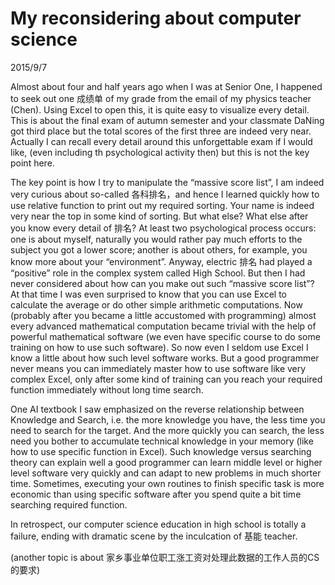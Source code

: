 # My reconsidering about computer science
2015/9/7

Almost about four and half years ago when I was at Senior One, I happened to seek out one 成绩单 of my grade from the email of my physics teacher (Chen). Using Excel to open this, it is quite easy to visualize every detail. This is about the final exam of autumn semester and your classmate DaNing got third place but the total scores of the first three are indeed very near. Actually I can recall every detail around this unforgettable exam if I would like, (even including th psychological activity then) but this is not the key point here. 

The key point is how I try to manipulate the “massive score list”, I am indeed very curious about so-called 各科排名，and hence I learned quickly how to use relative function to print out my required sorting. Your name is indeed very near the top in some kind of sorting. But what else? What else after you know every detail of 排名? At least two psychological process occurs: one is about myself, naturally you would rather pay much efforts to the subject you got a lower score; another is about others, for example, you know more about your “environment”. Anyway, electric 排名 had played a “positive” role in the complex system called High School. But then I had never considered about how can you make out such “massive score list”? At that time I was even surprised to know that you can use Excel to calculate the average or do other simple arithmetic computations. Now (probably after you became a little accustomed with programming) almost every advanced mathematical computation became trivial with the help of powerful mathematical software (we even have specific course to do some training on how to use such software). So now even I seldom use Excel I know a little about how such level software works. But a good programmer never means you can immediately master how to use software like very complex Excel, only after some kind of training can you reach your required function immediately without long time search.

One AI textbook I saw emphasized on the reverse relationship between Knowledge and Search, i.e. the more knowledge you have, the less time you need to search for the target. And the more quickly you can search, the less need you bother to accumulate technical knowledge in your memory (like how to use specific function in Excel). Such knowledge versus searching theory can explain well a good programmer can learn middle level or higher level software very quickly and can adapt to new problems in much shorter time. Sometimes, executing your own routines to finish specific task is more economic than using specific software after you spend quite a bit time searching required function.

In retrospect, our computer science education in high school is totally a failure, ending with dramatic scene by the inculcation of 基能 teacher.

(another topic is about 家乡事业单位职工涨工资对处理此数据的工作人员的CS的要求)     
